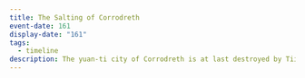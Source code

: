 ```yaml
---
title: The Salting of Corrodreth
event-date: 161
display-date: "161"
tags:
  - timeline
description: The yuan-ti city of Corrodreth is at last destroyed by Tiialia, marking the end of the Serpent Wars. The surrounding area, already torn asunder by Tiialan artillery mages during the war, is buffeted by months of conjured salt storms to ensure no green thing grows again in Corrodreth.
---
```

